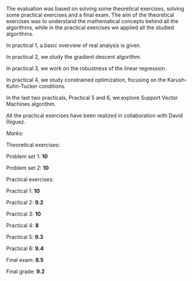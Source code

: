 The evaluation was based on solving some theoretical exercises, solving some practical exercises and a final exam. 
The aim of the theoretical exercises was to understand the mathematical concepts behind all the algorithms, while in the practical exercises we applied all the studied algorithms.

In practical 1, a basic overview of real analysis is given.

In practical 2, we study the gradient descent algorithm. 

In practical 3, we work on the robustness of the linear regression.

In practical 4, we study constrained optimization, focusing on the Karush-Kuhn-Tucker conditions.

In the last two practicals, Practical 5 and 6, we explore Support Vector Machines algorithm. 

All the practical exercises have been realized in collaboration with David Íñiguez.

_Marks:_

Theoretical exercises:

Problem set 1: **10**

Problem set 2: **10**

Practical exercises:

Practical 1: **10**

Practical 2: **9.2**

Practical 3: **10**

Practical 4: **8**

Practical 5: **9.3**

Practical 6: **9.4**

Final exam: **8.5**

Final grade: **9.2**


